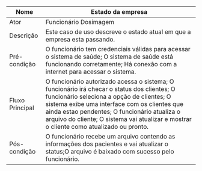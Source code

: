 |Nome|Estado da empresa|
|---|---|
|Ator|Funcionário Dosimagem|
|Descrição|Este caso de uso descreve o estado atual em que a empresa esta passando.|
|Pré-condição|O funcionário tem credenciais válidas para acessar o sistema de saúde; O sistema de saúde está funcionando corretamente; Há conexão com a internet para acessar o sistema.|
|Fluxo Principal|O funcionário autorizado acessa o sistema; O funcionário irá checar o status dos clientes; O funcionário seleciona a opção de clientes; O sistema exibe uma interface com os clientes que ainda estao pendentes; O funcionário atualiza o arquivo do cliente; O sistema vai atualizar e mostrar o cliente como atualizado ou pronto.|
|Pós-condição|O funcionário recebe um arquivo contendo as informações dos pacientes e vai atualizar o status;O arquivo é baixado com sucesso pelo funcionário.|
